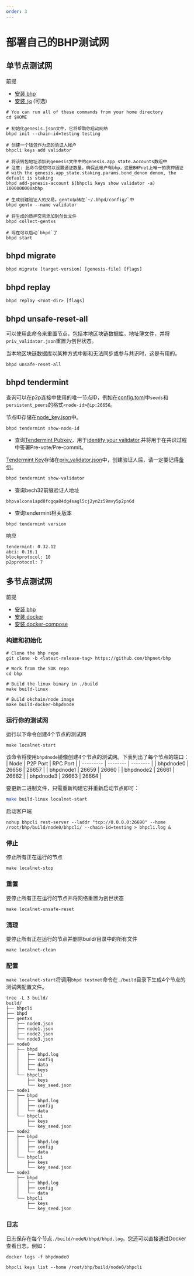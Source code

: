 ```yaml
---
order: 3
---
```


# 部署自己的BHP测试网

## 单节点测试网
前提
- [安装 bhp](../getting-start/install-bhp.md)
- [安装 `jq`](https://stedolan.github.io/jq/download/) (可选)

```shell script
# You can run all of these commands from your home directory
cd $HOME

# 初始化genesis.json文件，它将帮助你启动网络
bhpd init --chain-id=testing testing

# 创建一个钱包作为您的验证人帐户
bhpcli keys add validator

# 将该钱包地址添加到genesis文件中的genesis.app_state.accounts数组中
# 注意: 此命令使您可以设置通证数量。确保此帐户有bhp，这是BHPnet上唯一的质押通证
# with the genesis.app_state.staking.params.bond_denom denom, the default is staking
bhpd add-genesis-account $(bhpcli keys show validator -a) 1000000000abhp

# 生成创建验证人的交易。gentx存储在`~/.bhpd/config/`中
bhpd gentx --name validator

# 将生成的质押交易添加到创世文件
bhpd collect-gentxs

# 现在可以启动`bhpd`了
bhpd start
```

## bhpd migrate

```shell script
bhpd migrate [target-version] [genesis-file] [flags]
```

## bhpd replay

```shell script
bhpd replay <root-dir> [flags]
```

## bhpd unsafe-reset-all

可以使用此命令来重置节点，包括本地区块链数据库，地址簿文件，并将`priv_validator.json`重置为创世状态。

当本地区块链数据库以某种方式中断和无法同步或参与共识时，这是有用的。

```shell script
bhpd unsafe-reset-all
```

## bhpd tendermint

查询可以在p2p连接中使用的唯一节点ID，例如在[config.toml](intro.md#cnofig-toml)中`seeds`和`persistent_peers`的格式`<node-id>@ip:26656`。

节点ID存储在[node_key.json](intro.md#node_key-json)中。

```shell script
bhpd tendermint show-node-id
```

- 查询[Tendermint Pubkey](../concepts/validator-faq.md#tendermint-密钥)，用于[identify your validator](../cli-client/staking.md),并将用于在共识过程中签署Pre-vote/Pre-commit。

[Tendermint Key](../concepts/validator-faq.md#tendermint-密钥)存储在[priv_validator.json](intro.md#priv_validator-json)中，创建验证人后，请一定要记得[备份](../concepts/validator-faq.md#如何备份验证人节点)。

```bash
bhpd tendermint show-validator
```

- 查询bech32前缀验证人地址

```shell script
bhpvalcons1apd8fcgqa84dg4sagl5cj2yn2z59mvy5p2pn6d
```

- 查询tendermint相关版本

```shell script
bhpd tendermint version
```
响应
```shell script
tendermint: 0.32.12
abci: 0.16.1
blockprotocol: 10
p2pprotocol: 7
```

## 多节点测试网
前提
- [安装 bhp](../getting-start/install-bhp.md)
- [安装 docker](https://docs.docker.com/engine/installation/)
- [安装 docker-compose](https://docs.docker.com/compose/install/)
### 构建和初始化
```shell script
# Clone the bhp repo
git clone -b <latest-release-tag> https://github.com/bhpnet/bhp

# Work from the SDK repo
cd bhp

# Build the linux binary in ./build
make build-linux

# Build okchain/node image
make build-docker-bhpdnode
```
### 运行你的测试网
运行以下命令创建4个节点的测试网
```shell script
make localnet-start
```
该命令将使用`bhpdnode`镜像创建4个节点的测试网。下表列出了每个节点的端口：
| Node      | P2P Port | RPC Port |
| --------- | -------- | -------- |
| bhpdnode0 | 26656    | 26657    |
| bhpdnode1 | 26659    | 26660    |
| bhpdnode2 | 26661    | 26662    |
| bhpdnode3 | 26663    | 26664    |

要更新二进制文件，只需重新构建它并重新启动节点即可：

```bash
make build-linux localnet-start
```
启动客户端
```shell script
nohup bhpcli rest-server --laddr "tcp://0.0.0.0:26690" --home /root/bhp/build/node0/bhpcli/ --chain-id=testing > bhpcli.log &
```
### 停止
停止所有正在运行的节点
```shell script
make localnet-stop
```
### 重置
要停止所有正在运行的节点并将网络重置为创世状态
```shell script
make localnet-unsafe-reset
```
### 清理
要停止所有正在运行的节点并删除build/目录中的所有文件
```shell script
make localnet-clean
```
### 配置
`make localnet-start`将调用`bhpd testnet`命令在`./build`目录下生成4个节点的测试网配置文件。
```shell script
tree -L 3 build/
build/
├── bhpcli
├── bhpd
├── gentxs
│   ├── node0.json
│   ├── node1.json
│   ├── node2.json
│   └── node3.json
├── node0
│   ├── bhpd
│   │   ├── bhpd.log
│   │   ├── config
│   │   ├── data
│   │   └── keys
│   └── bhpcli
│       ├── keys
│       └── key_seed.json
├── node1
│   ├── bhpd
│   │   ├── bhpd.log
│   │   ├── config
│   │   └── data
│   └── bhpcli
│       ├── keys
│       └── key_seed.json
├── node2
│   ├── bhpd
│   │   ├── bhpd.log
│   │   ├── config
│   │   └── data
│   └── bhpcli
│       ├── keys
│       └── key_seed.json
└── node3
    ├── bhpd
    │   ├── bhpd.log
    │   ├── config
    │   └── data
    └── bhpcli
        ├── keys
        └── key_seed.json
```
### 日志
日志保存在每个节点`./build/nodeN/bhpd/bhpd.log`。您还可以直接通过Docker查看日志，例如：
```shell script
docker logs -f bhpdnode0
```

```shell script
bhpcli keys list --home /root/bhp/build/node0/bhpcli
```

